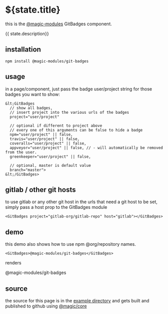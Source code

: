 # ${state.title}

this is the
[@magic-modules](https://github.com/magic-modules)
GitBadges component.

{{ state.description}}

## installation

`npm install @magic-modules/git-badges`

## usage

in a page/component, just pass the badge user/project string for those badges you want to show:

```
&lt;GitBadges
  // show all badges,
  // insert project into the various urls of the badges
  project="user/project"

  // optional if different to project above
  // every one of this arguments can be false to hide a badge
  npm="user/project" || false,
  travis="user/project" || false,
  coveralls="user/project" || false,
  appveyor="user/project" || false, // - will automatically be removed from the user.
  greenkeeper="user/project" || false,

  // optional, master is default value
  branch="master">
&lt;/GitBadges>
```

## gitlab / other git hosts

to use gitlab or any other git host in the urls that need a git host to be set,
simply pass a host prop to the GitBadges module

`<GitBadges project="gitlab-org/gitlab-repo" host="gitlab"></GitBadges>`

## demo

this demo also shows how to use npm @org/repository names.

`<GitBadges>@magic-modules/git-badges</GitBadges>`

renders

<GitBadges>@magic-modules/git-badges</GitBadges>

## source

the source for this page is in the
[example directory](https://github.com/magic-modules/git-badges/tree/master/example)
and gets built and published to github using
[@magic/core](https://github.com/magic/core)
